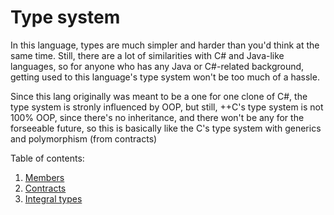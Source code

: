 # Type system

In this language, types are much simpler and harder than you'd think at the same time. Still, there are a lot of similarities with C# and Java-like languages, so for anyone who has any Java or C#-related background, getting used to this language's type system won't be too much of a hassle.

Since this lang originally was meant to be a one for one clone of C#, the type system is stronly influenced by OOP, but still, ++C's type system is not 100% OOP, since there's no inheritance, and there won't be any for the forseeable future, so this is basically like the C's type system with generics and polymorphism (from contracts)

Table of contents:
1. [Members](./members.md)
2. [Contracts](./contracts.md)
4. [Integral types](./integral-types.md)